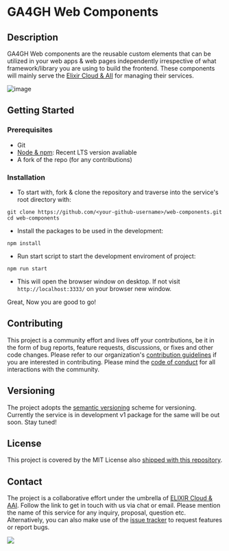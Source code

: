 # GA4GH Web Components

## Description

GA4GH Web components are the reusable custom elements that can be utilized in your web apps & web pages independently irrespective of what framework/library you are using to build the frontend. These components will mainly serve the [Elixir Cloud & AII](https://github.com/elixir-cloud-aai/) for managing their services.

![image](https://user-images.githubusercontent.com/58766532/120885223-6f566080-c605-11eb-8831-d966c84a1cbf.png)

## Getting Started

### Prerequisites

- Git
- [Node & npm](https://nodejs.org/en/): Recent LTS version avaliable
- A fork of the repo (for any contributions)

### Installation

- To start with, fork & clone the repository and traverse into the service's root directory with:

```
git clone https://github.com/<your-github-username>/web-components.git
cd web-components
```

- Install the packages to be used in the development:

```
npm install
```

- Run start script to start the development enviroment of project:

```
npm run start
```

- This will open the browser window on desktop. If not visit `http://localhost:3333/` on your browser new window.

Great, Now you are good to go!

## Contributing

This project is a community effort and lives off your contributions, be it in
the form of bug reports, feature requests, discussions, or fixes and other code
changes. Please refer to our organization's [contribution
guidelines](https://github.com/elixir-cloud-aai/elixir-cloud-aai/blob/dev/CONTRIBUTING.md) if you are interested in contributing.
Please mind the [code of conduct](https://github.com/elixir-cloud-aai/elixir-cloud-aai/blob/dev/CODE_OF_CONDUCT.md) for all interactions with
the community.

## Versioning

The project adopts the [semantic versioning](https://semver.org/) scheme for versioning.
Currently the service is in development v1 package for the same will be out soon. Stay tuned!

## License

This project is covered by the MIT License also
[shipped with this repository](https://github.com/git-anurag-hub/web-components/blob/master/LICENSE).

## Contact

The project is a collaborative effort under the umbrella of [ELIXIR Cloud &
AAI](https://github.com/elixir-cloud-aai/). Follow the link to get in touch with us via chat or email.
Please mention the name of this service for any inquiry, proposal, question
etc. Alternatively, you can also make use of the [issue
tracker](https://github.com/git-anurag-hub/web-components/issues) to request features or report bugs.

[<img src="https://img.shields.io/badge/-Built%20With%20Stencil-16161d.svg?logo=data%3Aimage%2Fsvg%2Bxml%3Bbase64%2CPD94bWwgdmVyc2lvbj0iMS4wIiBlbmNvZGluZz0idXRmLTgiPz4KPCEtLSBHZW5lcmF0b3I6IEFkb2JlIElsbHVzdHJhdG9yIDE5LjIuMSwgU1ZHIEV4cG9ydCBQbHVnLUluIC4gU1ZHIFZlcnNpb246IDYuMDAgQnVpbGQgMCkgIC0tPgo8c3ZnIHZlcnNpb249IjEuMSIgaWQ9IkxheWVyXzEiIHhtbG5zPSJodHRwOi8vd3d3LnczLm9yZy8yMDAwL3N2ZyIgeG1sbnM6eGxpbms9Imh0dHA6Ly93d3cudzMub3JnLzE5OTkveGxpbmsiIHg9IjBweCIgeT0iMHB4IgoJIHZpZXdCb3g9IjAgMCA1MTIgNTEyIiBzdHlsZT0iZW5hYmxlLWJhY2tncm91bmQ6bmV3IDAgMCA1MTIgNTEyOyIgeG1sOnNwYWNlPSJwcmVzZXJ2ZSI%2BCjxzdHlsZSB0eXBlPSJ0ZXh0L2NzcyI%2BCgkuc3Qwe2ZpbGw6I0ZGRkZGRjt9Cjwvc3R5bGU%2BCjxwYXRoIGNsYXNzPSJzdDAiIGQ9Ik00MjQuNywzNzMuOWMwLDM3LjYtNTUuMSw2OC42LTkyLjcsNjguNkgxODAuNGMtMzcuOSwwLTkyLjctMzAuNy05Mi43LTY4LjZ2LTMuNmgzMzYuOVYzNzMuOXoiLz4KPHBhdGggY2xhc3M9InN0MCIgZD0iTTQyNC43LDI5Mi4xSDE4MC40Yy0zNy42LDAtOTIuNy0zMS05Mi43LTY4LjZ2LTMuNkgzMzJjMzcuNiwwLDkyLjcsMzEsOTIuNyw2OC42VjI5Mi4xeiIvPgo8cGF0aCBjbGFzcz0ic3QwIiBkPSJNNDI0LjcsMTQxLjdIODcuN3YtMy42YzAtMzcuNiw1NC44LTY4LjYsOTIuNy02OC42SDMzMmMzNy45LDAsOTIuNywzMC43LDkyLjcsNjguNlYxNDEuN3oiLz4KPC9zdmc%2BCg%3D%3D&colorA=16161d&style=flat-square"/>](https://stenciljs.com/docs/getting-started)
